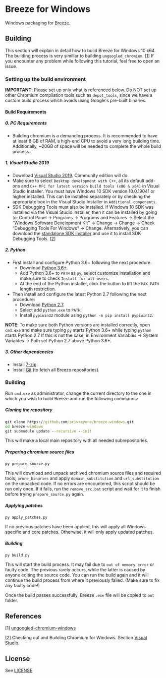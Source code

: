 # Breeze for Windows

Windows packaging for [Breeze](../../../breeze-core).

## Building

This section will explain in detail how to build Breeze for Windows 10 x64.
The building process is very similiar to building `ungoogled_chromium`. [[1]](#1)
If you encounter any problem while following this tutorial, feel free to open an issue. 

### Setting up the build environment

**IMPORTANT**: Please set up only what is referenced below. Do NOT set up other Chromium compilation tools such as `depot_tools`, since we have a custom build process which avoids using Google's pre-built binaries.

#### Build Requirements
##### 0. PC Requirements
* Building chromium is a demanding process. It is recommended to have at least 8 GB of RAM, a high-end CPU to avoid a very long building time. Additionally, ~20GB of space will be needed to complete the whole build process. 
##### 1. Visual Studio 2019
* Download [Visual Studio 2019](https://visualstudio.microsoft.com/downloads/). Community edition will do.
* Make sure to select `Desktop development with C++`, all its default add-ons and `C++ MFC for latest version build tools (x86 & x64)` in Visual Studio Installer. You must have Windows 10 SDK version 10.0.19041 or higher installed. This can be installed separately or by checking the appropriate box in the Visual Studio Installer in `Additional components`. 
* SDK Debugging Tools must also be installed. If Windows 10 SDK was installed via the Visual Studio installer, then it can be installed by going to: Control Panel → Programs → Programs and Features → Select the “Windows Software Development Kit” → Change → Change → Check “Debugging Tools For Windows” → Change. Alternatively, you can download the [standalone SDK installer](https://developer.microsoft.com/en-us/windows/downloads/windows-10-sdk/) and use it to install SDK Debugging Tools. [[2]](#2)
##### 2. Python
* First install and configure Python 3.6+ following the next procedure:
    * Download [Python 3.6+](https://www.python.org/downloads/).
    * Add Python 3.6+ to `PATH` as `py`, select customize installation and make sure to check `Install for all users`. 
    * At the end of the Python installer, click the button to lift the `MAX_PATH` length restriction.
* Then install and configure the latest Python 2.7 following the next procedure:
    * Download [Python 2.7](https://www.python.org/downloads/release/python-2718/).
    * Select add `python.exe` to `PATH`.
    * Install `pypiwin32` module using `python -m pip install pypiwin32`.

**NOTE**:  To make sure both Python versions are installed correctly, open `cmd.exe` and make sure typing `py` starts Python 3.6+ while typing `python` starts Python 2.7
 If this is not the case, in Environment Variables → System Variables → Path set Python 2.7 above Python 3.6+.

##### 3. Other dependencies
* Install [7-zip](https://www.7-zip.org/download.html).
* Install [Git](https://git-scm.com/download/win) (to fetch all Breeze repositories).

### Building

Run `cmd.exe` as administrator, change the current directory to the one in which you wish to build Breeze and run the following commands:

##### Cloning the repository
```cmd
git clone https://github.com/privacyone/breeze-windows.git
cd breeze-windows
git submodule update --recursive --init
```
This will make a local main repository with all needed subrepositories.
##### Preparing chromium source files

```
py prepare_source.py
```
This will download and unpack archived chromium source files and required tools, `prune_binaries` and apply `domain_substitution` and `url_substitution` on the unpacked code. If no errors are encountered, this script should be run only once. If it fails, run the `remove_src.bat` script and wait for it to finish before trying `prepare_source.py` again.

##### Applying patches
```
py apply_patches.py
```
If no previous patches have been applied, this will apply all Windows specific and core patches. Otherwise, it will only apply updated patches.

##### Building
```
py build.py
```
This will start the build process. It may fail due to `out of memory error` or faulty code. The previous rarely occurs, while the latter is caused by anyone editing the source code. You can run the build again and it will continue the build process from where it previously failed. (Make sure to fix any faulty code!)

Once the build passes successfully, Breeze `.exe` file will be copied to `out` folder.

## References
<a id="1">[1]</a> [ungoogled-chromium-windows](https://github.com/ungoogled-software/ungoogled-chromium-windows)

<a id="2">[2]</a> Checking out and Building Chromium for Windows. Section [Visual Studio](https://chromium.googlesource.com/chromium/src/+/refs/tags/85.0.4183.102/docs/windows_build_instructions.md#visual-studio).

## License

See [LICENSE](LICENSE)
